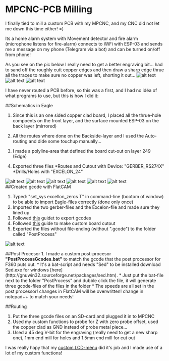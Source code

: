 # MPCNC-PCB Milling

I finally tied to mill a custom PCB with my MPCNC, and my CNC did not let me down this time either! =)

Its a home alarm system with Movement detector and fire alarm (microphone listens for fire-alarm) connects to WiFi with ESP-03 and sends me a message on my phone (Telegram via a bot) and can be turned on/off from phone!

As you see on the pic below I really need to get a better engraving bit... 
had to sand off the roughly cutt copper edges and then draw a sharp edge thrue all the traces to make sure no copper was left, shorting it out...
![alt text](https://github.com/klalle/MPCNC_PCB-Engraving/blob/master/Pics/Routed.jpg)
![alt text](https://github.com/klalle/MPCNC_PCB-Engraving/blob/master/Pics/DoneFront.jpg)
![alt text](https://github.com/klalle/MPCNC_PCB-Engraving/blob/master/Pics/DoneBack.jpg)

I have never routed a PCB before, so this was a first, and I had no idéa of what programs to use, but this is how I did it: 

##Schematics in Eagle 
1. Since this is an one sided copper clad board, I placed all the thrue-hole compoents on the front layer, and the surface mounted ESP-03 on the back layer (mirrored)

2. All the routes where done on the Backside-layer and I used the Auto-routing and dide some touchup manually...
3. I made a polyline-area that defined the board cut-out on layer 249 (Edge)
4. Exported three files
	*Routes and Cutout with Device: "GERBER_RS274X"
	*Drills/Holes with "EXCELON_24"

![alt text](https://github.com/klalle/MPCNC_PCB-Engraving/blob/master/Pics/Schematics.PNG)
![alt text](https://github.com/klalle/MPCNC_PCB-Engraving/blob/master/Pics/Board_Layout.PNG)
![alt text](https://github.com/klalle/MPCNC_PCB-Engraving/blob/master/Pics/Board_Routes.PNG)
![alt text](https://github.com/klalle/MPCNC_PCB-Engraving/blob/master/Pics/Board_Cutout.PNG)
![alt text](https://github.com/klalle/MPCNC_PCB-Engraving/blob/master/Pics/CAM_1.PNG)
![alt text](https://github.com/klalle/MPCNC_PCB-Engraving/blob/master/Pics/Drills.PNG)
<br>
##Created gcode with FlatCAM
1. Typed: "set_sys excellon_zeros T" in command-line (bootom of window) to be able to import Eagle-files correctly (done only once)
2. Imported the two gerber-files and the Excelon-file and made sure they lined up
3. Followed [this](https://www.inventables.com/projects/how-to-mill-a-through-hole-pcb) guidet to export gcodes
4. Followed [this](http://caram.cl/software/flatcam/board-cutout-with-flatcam/) guide to make custom board cutout
5. Exported the files without file-ending (without ".gcode") to the folder called "PostProcess"

![alt text](https://github.com/klalle/MPCNC_PCB-Engraving/blob/master/Pics/fCam.PNG)
<p>
##Post Procesor
1. I made a custom post-procesor <b>"PostProcessGcodes.bat"</b> to match the gcode that the post processor for F360 puts out.
  * It's a bat-script and needs "Sed" to be installed download Sed.exe for windows [here](http://gnuwin32.sourceforge.net/packages/sed.htm).
  * Just put the bat-file next to the folder "PostProcess" and dubble click the file, it will generate three gcode-files of the files in the folder
  * The speeds are all set in the post processor! changes in FlatCAM will be overwritten! change in notepad++ to match your needs!

##Routing
1. Put the three gcode files on an SD-card and plugged it in to MPCNC
2. Used my custom functions to probe for Z with zero probe offset, used the copper clad as GND instead of probe metal piece...
3. Used a 45 deg V-bit for the engraving (really need to get a new sharp one), 1mm end mill for holes and 1.5mm end mill for cut out

I was really hapy that my [custom LCD-menu](https://github.com/klalle/Marlin_RC7_LCD_Customization) did it's job and I made use of a lot of my custom functions! 
